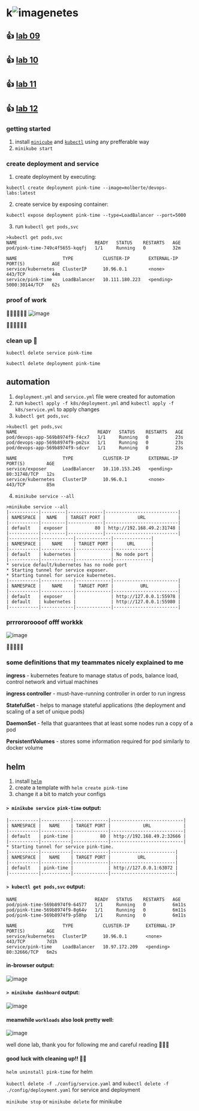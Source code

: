 # k![image](https://user-images.githubusercontent.com/63815121/199133688-a53868f9-8cca-4182-b6f9-f99bd6d07d55.png)netes
## 👍 [lab 09](#getting-started)
## 👍 [lab 10](#helm)
## 👍 [lab 11](https://github.com/molberte/devops_labs/blob/lab11/k8s/11.md)
## 👍 [lab 12](https://github.com/molberte/devops_labs/blob/lab12/k8s/12.md)

### getting started
1. install [`minicube`](https://minikube.sigs.k8s.io/docs/start/) and [`kubectl`](https://kubernetes.io/docs/tasks/tools/install-kubectl-windows/) using any prefferable way
2. `minikube start`

### create deployment and service
1. create deployment by executing:
```shell
kubectl create deployment pink-time --image=molberte/devops-labs:latest
```
2. create service by exposing container:
```shell
kubectl expose deployment pink-time --type=LoadBalancer --port=5000
```
3. run `kubectl get pods,svc`
```shell
>kubectl get pods,svc
NAME                             READY   STATUS    RESTARTS   AGE
pod/pink-time-749c4f5655-kqqfj   1/1     Running   0          32m

NAME                 TYPE           CLUSTER-IP       EXTERNAL-IP   PORT(S)          AGE
service/kubernetes   ClusterIP      10.96.0.1        <none>        443/TCP          44m
service/pink-time    LoadBalancer   10.111.180.223   <pending>     5000:30144/TCP   62s
```

### proof of work
👏👏👏👏👏👏
![image](https://user-images.githubusercontent.com/63815121/199133739-ae2f726b-4d84-479b-a4e0-d9fcab928f8a.png)

👏👏👏👏👏👏

### clean up 🧹
`kubectl delete service pink-time`

`kubectl delete deployment pink-time`

## automation 
1. `deployment.yml` and `service.yml` file were created for automation
2. run `kubectl apply -f k8s/deployment.yml` and `kubectl apply -f k8s/service.yml` to apply changes
3. `kubectl get pods,svc`
```shell
>kubectl get pods,svc
NAME                              READY   STATUS    RESTARTS   AGE
pod/devops-app-569b8974f9-f4cx7   1/1     Running   0          23s
pod/devops-app-569b8974f9-pm2sx   1/1     Running   0          23s
pod/devops-app-569b8974f9-sdcvr   1/1     Running   0          23s

NAME                 TYPE           CLUSTER-IP       EXTERNAL-IP   PORT(S)        AGE
service/exposer      LoadBalancer   10.110.153.245   <pending>     80:31748/TCP   12s
service/kubernetes   ClusterIP      10.96.0.1        <none>        443/TCP        85m
```

4. `minikube service --all`
```shell
>minikube service --all
|-----------|---------|-------------|---------------------------|
| NAMESPACE |  NAME   | TARGET PORT |            URL            |
|-----------|---------|-------------|---------------------------|
| default   | exposer |          80 | http://192.168.49.2:31748 |
|-----------|---------|-------------|---------------------------|
|-----------|------------|-------------|--------------|
| NAMESPACE |    NAME    | TARGET PORT |     URL      |
|-----------|------------|-------------|--------------|
| default   | kubernetes |             | No node port |
|-----------|------------|-------------|--------------|
* service default/kubernetes has no node port
* Starting tunnel for service exposer.
* Starting tunnel for service kubernetes.
|-----------|------------|-------------|------------------------|
| NAMESPACE |    NAME    | TARGET PORT |          URL           |
|-----------|------------|-------------|------------------------|
| default   | exposer    |             | http://127.0.0.1:55978 |
| default   | kubernetes |             | http://127.0.0.1:55980 |
|-----------|------------|-------------|------------------------|
```

### prrrororoooof offf workkk
![image](https://user-images.githubusercontent.com/63815121/199133806-b2c96d79-8898-4b17-8689-7d61bef0fa9b.png)

🥇🥇🥇🥇🥇

### some definitions that my teammates nicely explained to me

**ingress** - kubernetes feature to manage status of pods, balance load, control network and virtual machines

**ingress controller** - must-have-running controller in order to run ingress

**StatefulSet** - helps to manage stateful applications (the deployment and scaling of a set of unique pods)

**DaemonSet** - fella that guarantees that at least some nodes run a copy of a pod

**PersistentVolumes** - stores some information required for pod similarly to docker volume

## helm

1. install [`helm`](https://helm.sh/docs/intro/install/)
2. create a template with `helm create pink-time`
3. change it a bit to match your configs

####  `> minikube service pink-time` output:
```shell
|-----------|-----------|-------------|---------------------------|
| NAMESPACE |   NAME    | TARGET PORT |            URL            |
|-----------|-----------|-------------|---------------------------|
| default   | pink-time |          80 | http://192.168.49.2:32666 |
|-----------|-----------|-------------|---------------------------|
* Starting tunnel for service pink-time.
|-----------|-----------|-------------|------------------------|
| NAMESPACE |   NAME    | TARGET PORT |          URL           |
|-----------|-----------|-------------|------------------------|
| default   | pink-time |             | http://127.0.0.1:63072 |
|-----------|-----------|-------------|------------------------|
```

#### `> kubectl get pods,svc` output:
```shell
NAME                             READY   STATUS    RESTARTS   AGE
pod/pink-time-569b8974f9-64577   1/1     Running   0          6m11s
pod/pink-time-569b8974f9-8g64v   1/1     Running   0          6m11s
pod/pink-time-569b8974f9-p58hp   1/1     Running   0          6m11s

NAME                 TYPE           CLUSTER-IP      EXTERNAL-IP   PORT(S)        AGE
service/kubernetes   ClusterIP      10.96.0.1       <none>        443/TCP        7d1h
service/pink-time    LoadBalancer   10.97.172.209   <pending>     80:32666/TCP   6m2s
```

#### in-browser output:
![image](https://user-images.githubusercontent.com/63815121/200444292-8ad44be8-ac1e-4359-84a3-3e0b5b904b42.png)


#### `> minikube dashboard` output:
![image](https://user-images.githubusercontent.com/63815121/200444333-f636c333-1a47-483f-a68d-58c49a586d8f.png)

#### meanwhile `workloads` also look pretty well:
![image](https://user-images.githubusercontent.com/63815121/200444363-e4608a53-53bd-4100-be81-613000a8de05.png)



well done lab, thank you for following me and careful reading 🤗🤗🥰

#### good luck with cleaning up!! 🎉🧽

`helm uninstall pink-time` for helm

`kubectl delete -f ./config/service.yaml` and `kubectl delete -f ./config/deployment.yaml` for service and deployment

`minikube stop` or `minikube delete` for minikube
